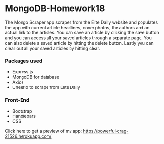 # MongoDB-Homework18
The Mongo Scraper app scrapes from the Elite Daily website and populates the app with current article headlines, cover photos, the authors and an actual link to the articles. You can save an article by clicking the save button and you can access all your saved articles through a separate page. You can also delete a saved article by hitting the delete button. Lastly you can clear out all your saved articles by hitting clear.  
### Packages used
* Express.js
* MongoDB for database
* Axios
* Cheerio to scrape from Elite Daily

### Front-End 
* Bootstrap
* Handlebars
* CSS

Click here to get a preview of my app: https://powerful-crag-21526.herokuapp.com/
